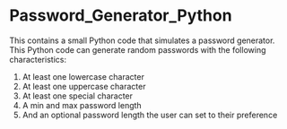 # Password_Generator_Python
This contains a small Python code that simulates a password generator.
This Python code can generate random passwords with the following characteristics:
1. At least one lowercase character
2. At least one uppercase character
3. At least one special character
4. A min and max password length
5. And an optional password length the user can set to their preference
